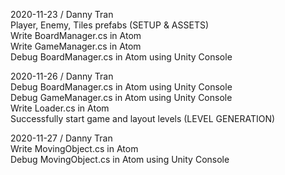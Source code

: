 2020-11-23 / Danny Tran  
    Player, Enemy, Tiles prefabs (SETUP & ASSETS)  
    Write BoardManager.cs in Atom  
    Write GameManager.cs in Atom  
    Debug BoardManager.cs in Atom using Unity Console  
  
2020-11-26 / Danny Tran  
    Debug BoardManager.cs in Atom using Unity Console  
    Debug GameManager.cs in Atom using Unity Console  
    Write Loader.cs in Atom  
    Successfully start game and layout levels (LEVEL GENERATION)  

2020-11-27 / Danny Tran  
    Write MovingObject.cs in Atom  
    Debug MovingObject.cs in Atom using Unity Console  
